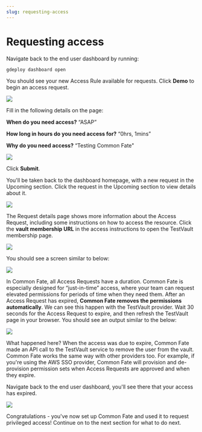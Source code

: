 ```yaml
---
slug: requesting-access
---
```


# Requesting access

Navigate back to the end user dashboard by running:

```
gdeploy dashboard open
```

You should see your new Access Rule available for requests. Click **Demo** to begin an access request.

![](/img/common-fate-getting-started/12-homewithrule.png)

Fill in the following details on the page:

**When do you need access?** “ASAP”

**How long in hours do you need access for?** “0hrs, 1mins”

**Why do you need access?** “Testing Common Fate"

![](/img/common-fate-getting-started/13-newrequest.png)

Click **Submit**.

You'll be taken back to the dashboard homepage, with a new request in the Upcoming section. Click the request in the Upcoming section to view details about it.

![](/img/common-fate-getting-started/14-requestactive.png)

The Request details page shows more information about the Access Request, including some instructions on how to access the resource. Click the **vault membership URL** in the access instructions to open the TestVault membership page.

![](/img/common-fate-getting-started/15-requestdetails.png)

You should see a screen similar to below:

![](/img/common-fate-getting-started/16-testvaultactive.png)

In Common Fate, all Access Requests have a duration. Common Fate is especially designed for “just-in-time” access, where your team can request elevated permissions for periods of time when they need them. After an Access Request has expired, **Common Fate removes the permissions automatically**. We can see this happen with the TestVault provider. Wait 30 seconds for the Access Request to expire, and then refresh the TestVault page in your browser. You should see an output similar to the below:

![](/img/common-fate-getting-started/17-testvaultinactive.png)

What happened here? When the access was due to expire, Common Fate made an API call to the TestVault service to remove the user from the vault. Common Fate works the same way with other providers too. For example, if you're using the AWS SSO provider, Common Fate will provision and de-provision permission sets when Access Requests are approved and when they expire.

Navigate back to the end user dashboard, you'll see there that your access has expired.

![](/img/common-fate-getting-started/18-requestexpired.png)

Congratulations - you've now set up Common Fate and used it to request privileged access! Continue on to the next section for what to do next.
